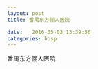 ```yaml
--- 
layout: post 
title: 番禺东方俪人医院

date:   2016-05-03 13:39:56 
categories: hosp 
--- 
```

   
番禺东方俪人医院

